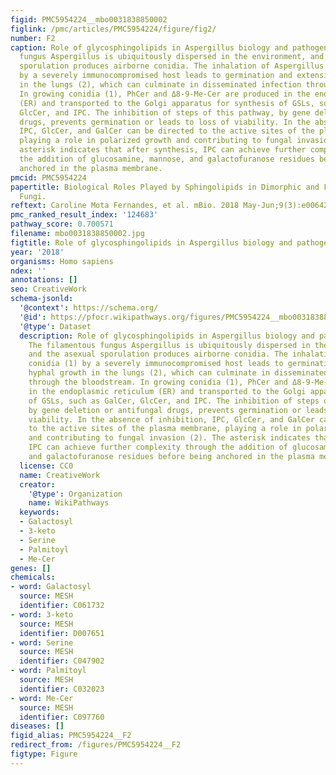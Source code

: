 ```yaml
---
figid: PMC5954224__mbo0031838850002
figlink: /pmc/articles/PMC5954224/figure/fig2/
number: F2
caption: Role of glycosphingolipids in Aspergillus biology and pathogenesis. The filamentous
  fungus Aspergillus is ubiquitously dispersed in the environment, and the asexual
  sporulation produces airborne conidia. The inhalation of Aspergillus conidia (1)
  by a severely immunocompromised host leads to germination and extensive hyphal growth
  in the lungs (2), which can culminate in disseminated infection through the bloodstream.
  In growing conidia (1), PhCer and Δ8-9-Me-Cer are produced in the endoplasmic reticulum
  (ER) and transported to the Golgi apparatus for synthesis of GSLs, such as GalCer,
  GlcCer, and IPC. The inhibition of steps of this pathway, by gene deletion or antifungal
  drugs, prevents germination or leads to loss of viability. In the absence of inhibition,
  IPC, GlcCer, and GalCer can be directed to the active sites of the plasma membrane,
  playing a role in polarized growth and contributing to fungal invasion (2). The
  asterisk indicates that after synthesis, IPC can achieve further complexity through
  the addition of glucosamine, mannose, and galactofuranose residues before being
  anchored in the plasma membrane.
pmcid: PMC5954224
papertitle: Biological Roles Played by Sphingolipids in Dimorphic and Filamentous
  Fungi.
reftext: Caroline Mota Fernandes, et al. mBio. 2018 May-Jun;9(3):e00642-18.
pmc_ranked_result_index: '124683'
pathway_score: 0.700571
filename: mbo0031838850002.jpg
figtitle: Role of glycosphingolipids in Aspergillus biology and pathogenesis
year: '2018'
organisms: Homo sapiens
ndex: ''
annotations: []
seo: CreativeWork
schema-jsonld:
  '@context': https://schema.org/
  '@id': https://pfocr.wikipathways.org/figures/PMC5954224__mbo0031838850002.html
  '@type': Dataset
  description: Role of glycosphingolipids in Aspergillus biology and pathogenesis.
    The filamentous fungus Aspergillus is ubiquitously dispersed in the environment,
    and the asexual sporulation produces airborne conidia. The inhalation of Aspergillus
    conidia (1) by a severely immunocompromised host leads to germination and extensive
    hyphal growth in the lungs (2), which can culminate in disseminated infection
    through the bloodstream. In growing conidia (1), PhCer and Δ8-9-Me-Cer are produced
    in the endoplasmic reticulum (ER) and transported to the Golgi apparatus for synthesis
    of GSLs, such as GalCer, GlcCer, and IPC. The inhibition of steps of this pathway,
    by gene deletion or antifungal drugs, prevents germination or leads to loss of
    viability. In the absence of inhibition, IPC, GlcCer, and GalCer can be directed
    to the active sites of the plasma membrane, playing a role in polarized growth
    and contributing to fungal invasion (2). The asterisk indicates that after synthesis,
    IPC can achieve further complexity through the addition of glucosamine, mannose,
    and galactofuranose residues before being anchored in the plasma membrane.
  license: CC0
  name: CreativeWork
  creator:
    '@type': Organization
    name: WikiPathways
  keywords:
  - Galactosyl
  - 3-keto
  - Serine
  - Palmitoyl
  - Me-Cer
genes: []
chemicals:
- word: Galactosyl
  source: MESH
  identifier: C061732
- word: 3-keto
  source: MESH
  identifier: D007651
- word: Serine
  source: MESH
  identifier: C047902
- word: Palmitoyl
  source: MESH
  identifier: C032023
- word: Me-Cer
  source: MESH
  identifier: C097760
diseases: []
figid_alias: PMC5954224__F2
redirect_from: /figures/PMC5954224__F2
figtype: Figure
---
```

